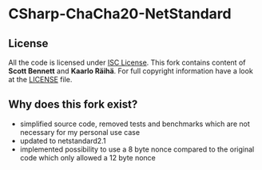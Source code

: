 # CSharp-ChaCha20-NetStandard

## License

All the code is licensed under [ISC License](LICENSE).
This fork contains content of **Scott Bennett** and **Kaarlo Räihä**.
For full copyright information have a look at the [LICENSE](LICENSE) file.

## Why does this fork exist?

- simplified source code, removed tests and benchmarks which are not necessary for my personal use case
- updated to netstandard2.1
- implemented possibility to use a 8 byte nonce compared to the original code which only allowed a 12 byte nonce
